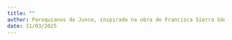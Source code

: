 ```yaml
---
title: ""
author: Paroquianos do Junco, inspirado na obra de Francisca Sierra Gómez, 365 com Jesus de Nazaré
date: 11/03/2025
---
```


